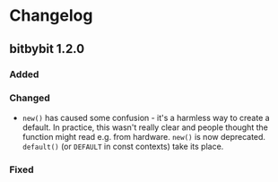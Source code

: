 # Changelog

## bitbybit 1.2.0

### Added

### Changed

- `new()` has caused some confusion - it's a harmless way to create a default. In practice, this wasn't really clear and people thought the function might read e.g. from hardware. `new()` is now deprecated. `default()` (or `DEFAULT` in const contexts) take its place.

### Fixed
